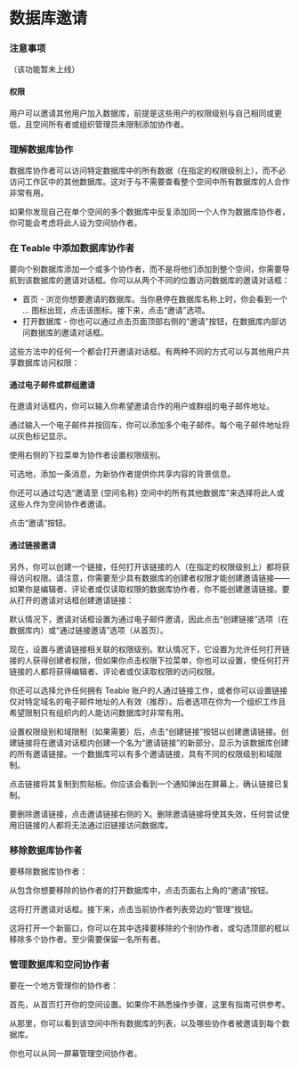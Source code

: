# 数据库邀请

### 注意事项

（该功能暂未上线）

#### 权限

用户可以邀请其他用户加入数据库，前提是这些用户的权限级别与自己相同或更低，且空间所有者或组织管理员未限制添加协作者。



### 理解数据库协作

数据库协作者可以访问特定数据库中的所有数据（在指定的权限级别上），而不必访问工作区中的其他数据库。这对于与不需要查看整个空间中所有数据库的人合作非常有用。

如果你发现自己在单个空间的多个数据库中反复添加同一个人作为数据库协作者，你可能会考虑将此人设为空间协作者。

### 在 Teable 中添加数据库协作者

要向个别数据库添加一个或多个协作者，而不是将他们添加到整个空间，你需要导航到该数据库的邀请对话框。你可以从两个不同的位置访问数据库的邀请对话框：

* 首页 - 浏览你想要邀请的数据库。当你悬停在数据库名称上时，你会看到一个 ... 图标出现，点击该图标。接下来，点击“邀请”选项。
* 打开数据库 - 你也可以通过点击页面顶部右侧的“邀请”按钮，在数据库内部访问数据库的邀请对话框。

这些方法中的任何一个都会打开邀请对话框。有两种不同的方式可以与其他用户共享数据库访问权限：

#### 通过电子邮件或群组邀请

在邀请对话框内，你可以输入你希望邀请合作的用户或群组的电子邮件地址。

通过输入一个电子邮件并按回车，你可以添加多个电子邮件。每个电子邮件地址将以灰色标记显示。

使用右侧的下拉菜单为协作者设置权限级别。

可选地，添加一条消息，为新协作者提供你共享内容的背景信息。

你还可以通过勾选“邀请至 {空间名称} 空间中的所有其他数据库”来选择将此人或这些人作为空间协作者邀请。

点击“邀请”按钮。

#### 通过链接邀请

另外，你可以创建一个链接，任何打开该链接的人（在指定的权限级别上）都将获得访问权限。请注意，你需要至少具有数据库的创建者权限才能创建邀请链接——如果你是编辑者、评论者或仅读取权限的数据库协作者，你不能创建邀请链接。要从打开的邀请对话框创建邀请链接：

默认情况下，邀请对话框设置为通过电子邮件邀请，因此点击“创建链接”选项（在数据库内）或“通过链接邀请”选项（从首页）。

现在，设置与邀请链接相关联的权限级别。默认情况下，它设置为允许任何打开链接的人获得创建者权限，但如果你点击权限下拉菜单，你也可以设置，使任何打开链接的人都将获得编辑者、评论者或仅读取权限的访问权限。

你还可以选择允许任何拥有 Teable 账户的人通过链接工作，或者你可以设置链接仅对特定域名的电子邮件地址的人有效（推荐）。后者选项在你为一个组织工作且希望限制只有组织内的人能访问数据库时非常有用。

设置权限级别和域限制（如果需要）后，点击“创建链接”按钮以创建邀请链接。创建链接将在邀请对话框内创建一个名为“邀请链接”的新部分，显示为该数据库创建的所有邀请链接。一个数据库可以有多个邀请链接，具有不同的权限级别和域限制。

点击链接将其复制到剪贴板。你应该会看到一个通知弹出在屏幕上，确认链接已复制。

要删除邀请链接，点击邀请链接右侧的 X。删除邀请链接将使其失效，任何尝试使用旧链接的人都将无法通过旧链接访问数据库。

### 移除数据库协作者

要移除数据库协作者：

从包含你想要移除的协作者的打开数据库中，点击页面右上角的“邀请”按钮。

这将打开邀请对话框。接下来，点击当前协作者列表旁边的“管理”按钮。

这将打开一个新窗口，你可以在其中选择要移除的个别协作者，或勾选顶部的框以移除多个协作者。至少需要保留一名所有者。

### 管理数据库和空间协作者

要在一个地方管理你的协作者：

首先，从首页打开你的空间设置。如果你不熟悉操作步骤，这里有指南可供参考。

从那里，你可以看到该空间中所有数据库的列表，以及哪些协作者被邀请到每个数据库。

你也可以从同一屏幕管理空间协作者。
